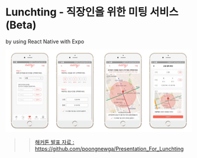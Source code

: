# Lunchting - 직장인을 위한 미팅 서비스(Beta)
by using React Native with Expo

![lunchting](./lunchting_mobile.png)

>> [ 해커톤 발표 자료 : https://github.com/poongnewga/Presentation_For_Lunchting ](https://github.com/poongnewga/Presentation_For_Lunchting)

